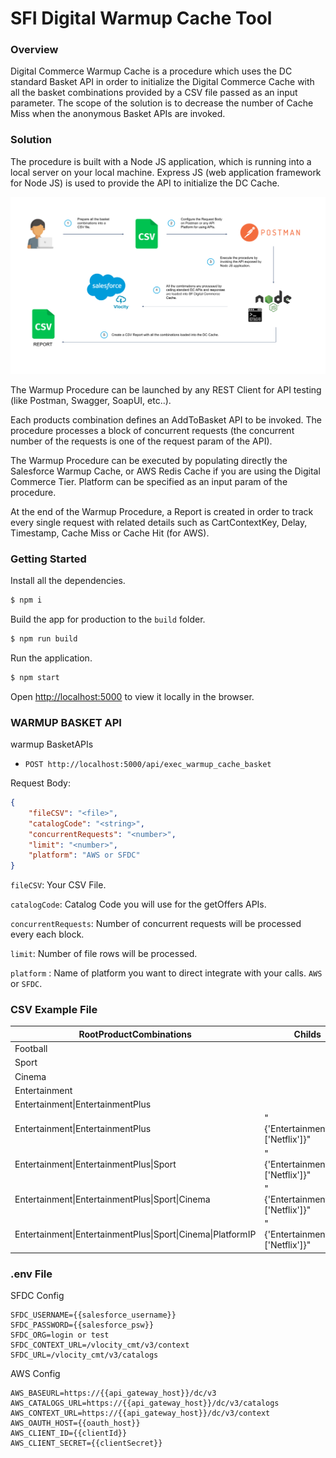# SFI Digital Warmup Cache Tool

### Overview
Digital Commerce Warmup Cache is a procedure which uses the DC standard Basket API in order to initialize the Digital Commerce Cache with all the basket combinations provided by a CSV file passed as an input parameter. The scope of the solution is to decrease the number of Cache Miss when the anonymous Basket APIs are invoked.

### Solution 
The procedure is built with a Node JS application, which is running into a local server on your local machine. Express JS (web application framework for Node JS) is used to provide the API to initialize the DC Cache.

![alt text](images/SFIWarmupCache.png "SFI Warmup Cache Flow")

The Warmup Procedure can be launched by any REST Client for API testing (like Postman, Swagger, SoapUI, etc..).

Each products combination defines an AddToBasket API to be invoked. The procedure processes a block of concurrent requests (the concurrent number of the requests is one of the request param of the API).

The Warmup Procedure can be executed by populating directly the Salesforce Warmup Cache, or AWS Redis Cache if you are using the Digital Commerce Tier. Platform can be specified as an input param of the procedure.

At the end of the Warmup Procedure, a Report is created in order to track every single request with related details such as CartContextKey, Delay, Timestamp, Cache Miss or Cache Hit (for AWS).


### Getting Started


Install all the dependencies.
```sh
$ npm i
```

Build the app for production to the `build` folder.
```sh
$ npm run build
```

Run the application.
```sh
$ npm start
```
Open [http://localhost:5000](http://localhost:5000) to view it locally in the browser.

### WARMUP BASKET API
warmup BasketAPIs

* `POST http://localhost:5000/api/exec_warmup_cache_basket`

Request Body:
```json
{
    "fileCSV": "<file>",
    "catalogCode": "<string>",
    "concurrentRequests": "<number>",
    "limit": "<number>",
    "platform": "AWS or SFDC"
}
```
`fileCSV`: Your CSV File.

`catalogCode`: Catalog Code you will use for the getOffers APIs.

`concurrentRequests`: Number of concurrent requests will be processed every each block.

`limit`: Number of file rows will be processed.

`platform` : Name of platform you want to direct integrate with your calls. `AWS` or `SFDC`.

###  CSV Example File

| RootProductCombinations | Childs |
| ----------------------- | ------ |
| Football | |
| Sport | |
| Cinema | |
| Entertainment | |
| Entertainment\|EntertainmentPlus | |
| Entertainment\|EntertainmentPlus | "{'EntertainmentPlus':['Netflix']}" |
| Entertainment\|EntertainmentPlus\|Sport | "{'EntertainmentPlus':['Netflix']}" |
| Entertainment\|EntertainmentPlus\|Sport\|Cinema | "{'EntertainmentPlus':['Netflix']}" |
| Entertainment\|EntertainmentPlus\|Sport\|Cinema\|PlatformIP | "{'EntertainmentPlus':['Netflix']}" |

### .env File

SFDC Config
```
SFDC_USERNAME={{salesforce_username}}
SFDC_PASSWORD={{salesforce_psw}}
SFDC_ORG=login or test
SFDC_CONTEXT_URL=/vlocity_cmt/v3/context
SFDC_URL=/vlocity_cmt/v3/catalogs
```

AWS Config
```
AWS_BASEURL=https://{{api_gateway_host}}/dc/v3
AWS_CATALOGS_URL=https://{{api_gateway_host}}/dc/v3/catalogs
AWS_CONTEXT_URL=https://{{api_gateway_host}}/dc/v3/context
AWS_OAUTH_HOST={{oauth_host}}
AWS_CLIENT_ID={{clientId}}
AWS_CLIENT_SECRET={{clientSecret}}
```